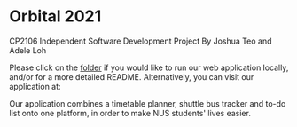 # Orbital 2021
CP2106 Independent Software Development Project
By Joshua Teo and Adele Loh

Please click on the [folder](/orbital_2021-master-new) if you would like to run our web application locally, and/or for a more detailed README.
Alternatively, you can visit our application at: <PUT LINK HERE>

Our application combines a timetable planner, shuttle bus tracker and to-do list onto one platform, in order to make NUS students' lives easier.
